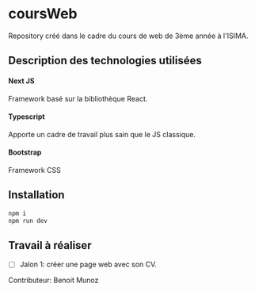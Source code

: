 # coursWeb

Repository créé dans le cadre du cours de web de 3ème année à l'ISIMA.

## Description des technologies utilisées

#### Next JS
Framework basé sur la bibliothèque React.
#### Typescript
Apporte un cadre de travail plus sain que le JS classique.
#### Bootstrap
Framework CSS

## Installation

```bash
npm i
npm run dev
```

## Travail à réaliser

- [ ] Jalon 1: créer une page web avec son CV.

Contributeur: Benoit Munoz
